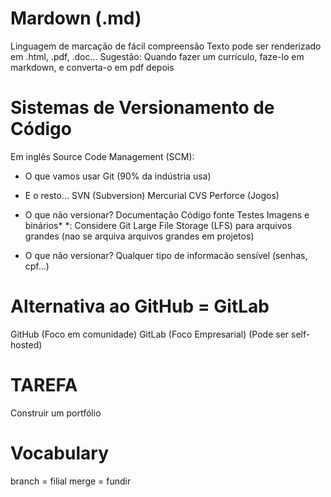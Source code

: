 # Mardown (.md)
Linguagem de marcação de fácil compreensão
Texto pode ser renderizado em .html, .pdf, .doc…
Sugestão: Quando fazer um currículo, faze-lo em markdown, e converta-o em pdf depois

# Sistemas de Versionamento de Código
Em inglês Source Code Management (SCM):

- O que vamos usar
Git (90% da indústria usa)
- E o resto...
SVN (Subversion)
Mercurial
CVS
Perforce (Jogos)

- O que não versionar?
Documentação
Código fonte
Testes
Imagens e binários*
*: Considere Git Large File Storage (LFS) para arquivos grandes (nao se arquiva arquivos grandes em projetos)

- O que não versionar?
Qualquer tipo de informacão sensível (senhas, cpf...)

# Alternativa ao GitHub = GitLab
GitHub (Foco em comunidade)
GitLab (Foco Empresarial) (Pode ser self-hosted)

# TAREFA
Construir um portfólio

# Vocabulary
branch = filial
merge = fundir